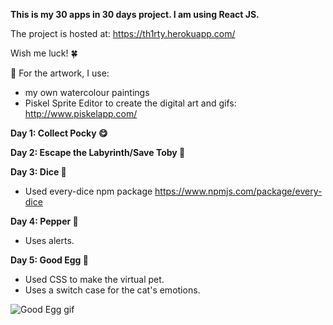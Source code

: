 
<b>This is my 30 apps in 30 days project. I am using React JS.</b>




The project is hosted at: https://th1rty.herokuapp.com/

Wish me luck! 🍀 


🎨 For the artwork, I use:
- my own watercolour paintings
- Piskel Sprite Editor to create the digital art and gifs: http://www.piskelapp.com/

<b>Day 1: Collect Pocky 😋</b>


<b>Day 2: Escape the Labyrinth/Save Toby 👶</b>


<b>Day 3: Dice 🎲</b>
- Used every-dice npm package https://www.npmjs.com/package/every-dice


<b>Day 4: Pepper 🤖</b>
- Uses alerts.

<b>Day 5: Good Egg 🥚</b>
- Used CSS to make the virtual pet.
- Uses a switch case for the cat's emotions.

![Good Egg gif](https://media.giphy.com/media/l0IydJ8PcTC3dBtpS/giphy.gif "Good Egg in action!")

